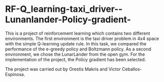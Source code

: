 # RF-Q_learning-taxi_driver--Lunanlander-Policy-gradient-
This is a project of reinforcement learning which contains two different environments. The first environment is the taxi driver problem in 4x4 space with the simple Q-learning update rule. In this task, we compared the performance of the e-greedy policy and Boltzmann policy. As a second environment, we chose the LunarLander from the open gym. For the implementation of the project, the Policy gradient has been selected.

The project was carried out by Orestis Makris and Victor Ceballos-Espinosa.
